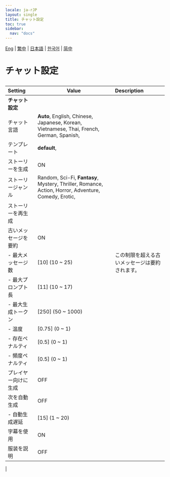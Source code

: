 ```yaml
---
locale: ja-rJP
layout: single
title: チャット設定
toc: true
sidebar:
  nav: "docs"
---
```

[Eng](/dancexr/menu/2025.4/chat/chat_settings) | [繁中](/tw/dancexr/menu/2025.4/chat/chat_settings) | [日本語](/jp/dancexr/menu/2025.4/chat/chat_settings) | [한국어](/kr/dancexr/menu/2025.4/chat/chat_settings) | [简中](/zh/dancexr/menu/2025.4/chat/chat_settings)

# チャット設定

## 

| Setting | Value | Description |
| :--- | --- | :--- |
|**チャット設定** | | 
| チャット言語 |  **Auto**,  English,  Chinese,  Japanese,  Korean,  Vietnamese,  Thai,  French,  German,  Spanish,  |  |
| テンプレート |  **default**,  |  |
| ストーリーを生成 | ON | 
| ストーリージャンル |  Random,  Sci-Fi,  **Fantasy**,  Mystery,  Thriller,  Romance,  Action,  Horror,  Adventure,  Comedy,  Erotic,  |  |
| ストーリーを再生成 || 
| 古いメッセージを要約 | ON | 
|- 最大メッセージ数 | [10] (10 ~ 25) | この制限を超える古いメッセージは要約されます。
|- 最大プロンプト長 | [11] (10 ~ 17) | 
|- 最大生成トークン | [250] (50 ~ 1000) | 
|- 温度 | [0.75] (0 ~ 1) | 
|- 存在ペナルティ | [0.5] (0 ~ 1) | 
|- 頻度ペナルティ | [0.5] (0 ~ 1) | 
| プレイヤー向けに生成 | OFF | 
| 次を自動生成 | OFF | 
|- 自動生成遅延 | [15] (1 ~ 20) | 
| 字幕を使用 | ON | 
| 服装を説明 | OFF | 
|
